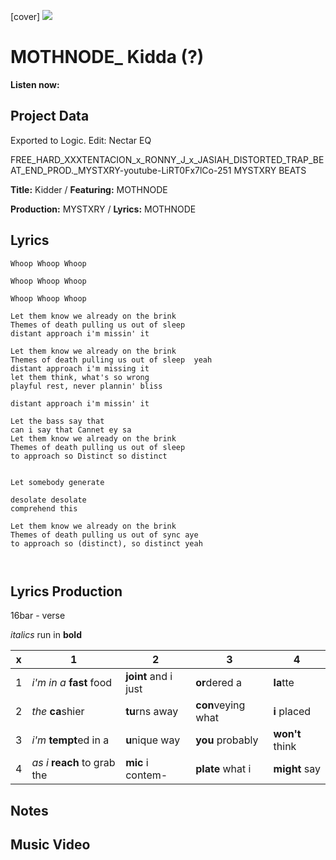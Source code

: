 [cover] ![](57175019_319474918741616_8502199518755923887_n.jpg)

# MOTHNODE_ Kidda (?)

**Listen now:**

## Project Data

Exported to Logic. Edit: Nectar EQ

FREE_HARD_XXXTENTACION_x_RONNY_J_x_JASIAH_DISTORTED_TRAP_BEAT_END_PROD._MYSTXRY-youtube-LiRT0Fx7lCo-251
MYSTXRY BEATS


**Title:** Kidder / **Featuring:** MOTHNODE

**Production:** MYSTXRY / **Lyrics:** MOTHNODE

## Lyrics

```
Whoop Whoop Whoop

Whoop Whoop Whoop

Whoop Whoop Whoop

Let them know we already on the brink
Themes of death pulling us out of sleep 
distant approach i'm missin' it

Let them know we already on the brink
Themes of death pulling us out of sleep  yeah
distant approach i'm missing it
let them think, what's so wrong
playful rest, never plannin' bliss

distant approach i'm missin' it

Let the bass say that
can i say that Cannet ey sa
Let them know we already on the brink
Themes of death pulling us out of sleep 
to approach so Distinct so distinct


Let somebody generate

desolate desolate 
comprehend this

Let them know we already on the brink
Themes of death pulling us out of sync aye
to approach so (distinct), so distinct yeah



```

## Lyrics Production

16bar - verse

*italics* run in
**bold**

| x | 1 | 2 | 3 | 4 |
|---|---|---|---|---|
| 1 | *i'm in a* **fast** food | **joint** and i just  | **or**dered a  | **la**tte  |
| 2 | *the* **ca**shier | **tu**rns away  |  **con**veying what |  **i** placed |
| 3 | *i'm* **tempt**ed in a | **u**nique way  |  **you** probably |  **won't** think |
| 4 | *as i* **reach** to grab the |  **mic** i contem-  | **plate** what i | **might** say |

## Notes

## Music Video
